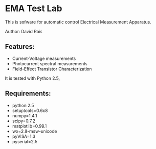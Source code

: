 EMA Test Lab
============

This is sofware for automatic control Electrical Measurement Apparatus.

Author: David Rais

Features:
---------

* Current-Voltage measurements
* Photocurrent spectral measurements
* Field-Effect Transistor Characterization


It is tested with Python 2.5,

Requirements:
---------
* python 2.5
* setuptools=0.6c8
* numpy=1.4.1
* scipy=0.7.2
* matplotlib=0.99.1
* wx=2.8-msw-unicode
* pyVISA=1.3
* pyserial=2.5
